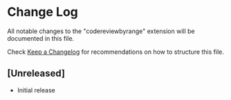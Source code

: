 # Change Log

All notable changes to the "codereviewbyrange" extension will be documented in this file.

Check [Keep a Changelog](http://keepachangelog.com/) for recommendations on how to structure this file.

## [Unreleased]

- Initial release